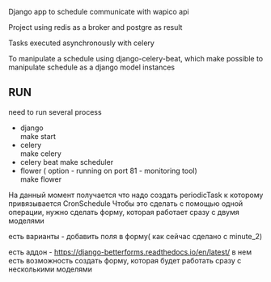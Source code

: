Django app to schedule communicate with wapico api

Project using redis as a broker and postgre as result

Tasks executed asynchronously with celery

To manipulate a schedule using django-celery-beat, which make possible to manipulate schedule as a django model instances

## RUN

need to run several process
- django  
  make start
- celery  
  make celery
- celery beat
  make scheduler
- flower ( option - running on port 81 - monitoring tool)  
  make flower

На данный момент получается что надо создать periodicTask к которому привязывается CronSchedule
Чтобы это сделать с помощью одной операции, нужно сделать форму, которая работает сразу с двумя моделями

есть варианты - добавить поля в форму( как сейчас сделано с minute_2)

есть аддон - https://django-betterforms.readthedocs.io/en/latest/
в нем есть возможность создать форму, которая будет работать сразу с несколькими моделями